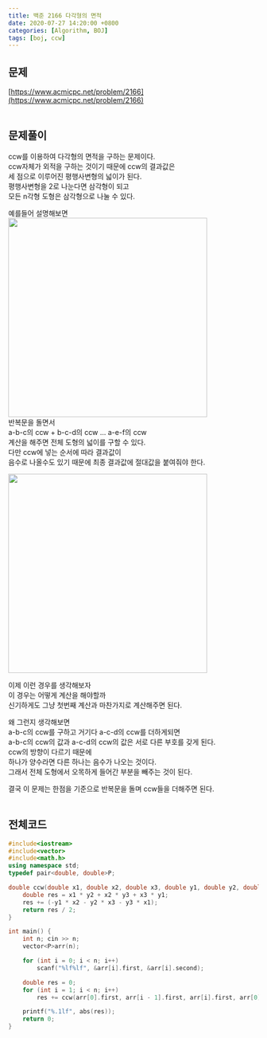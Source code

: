 ```yaml
---
title: 백준 2166 다각형의 면적
date: 2020-07-27 14:20:00 +0800
categories: [Algorithm, BOJ]
tags: [boj, ccw]
---
```


## 문제
[https://www.acmicpc.net/problem/2166](https://www.acmicpc.net/problem/2166)  
<br>

## 문제풀이
ccw를 이용하여 다각형의 면적을 구하는 문제이다.  
ccw자체가 외적을 구하는 것이기 때문에 ccw의 결과값은  
세 점으로 이루어진 평행사변형의 넓이가 된다.  
평행사변형을 2로 나눈다면 삼각형이 되고  
모든 n각형 도형은 삼각형으로 나눌 수 있다.    

예를들어 설명해보면  
<img width="400px" src="https://user-images.githubusercontent.com/52627952/88569592-99e69d00-d075-11ea-99f0-63ee80c46a18.png">  
반복문을 돌면서  
a-b-c의 ccw + b-c-d의 ccw ... a-e-f의 ccw  
계산을 해주면 전체 도형의 넓이를 구할 수 있다.  
다만 ccw에 넣는 순서에 따라 결과값이  
음수로 나올수도 있기 때문에 최종 결과값에 절대값을 붙여줘야 한다.  

<img width="400px" src="https://user-images.githubusercontent.com/52627952/88569599-9a7f3380-d075-11ea-98d4-341640f8557d.png">  

이제 이런 경우를 생각해보자  
이 경우는 어떻게 계산을 해야할까  
신기하게도 그냥 첫번째 계산과 마찬가지로 계산해주면 된다.  

왜 그런지 생각해보면  
a-b-c의 ccw를 구하고 거기다 a-c-d의 ccw를 더하게되면  
a-b-c의 ccw의 값과 a-c-d의 ccw의 값은 서로 다른 부호를 갖게 된다.  
ccw의 방향이 다르기 때문에  
하나가 양수라면 다른 하나는 음수가 나오는 것이다.  
그래서 전체 도형에서 오목하게 들어간 부분을 빼주는 것이 된다.  

결국 이 문제는 한점을 기준으로 반복문을 돌며 ccw들을 더해주면 된다.  
<br>


## 전체코드
```c++
#include<iostream>
#include<vector>
#include<math.h>
using namespace std;
typedef pair<double, double>P;

double ccw(double x1, double x2, double x3, double y1, double y2, double y3) {
	double res = x1 * y2 + x2 * y3 + x3 * y1;
	res += (-y1 * x2 - y2 * x3 - y3 * x1);
	return res / 2;
}

int main() {
	int n; cin >> n;
	vector<P>arr(n);

	for (int i = 0; i < n; i++)
		scanf("%lf%lf", &arr[i].first, &arr[i].second);

	double res = 0;
	for (int i = 1; i < n; i++)
		res += ccw(arr[0].first, arr[i - 1].first, arr[i].first, arr[0].second, arr[i - 1].second, arr[i].second);

	printf("%.1lf", abs(res));
	return 0;
}
```